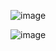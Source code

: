 ![image](https://github.com/user-attachments/assets/35d08688-f9a5-4c86-be91-6aa8e1ff61ee)




![image](https://github.com/user-attachments/assets/88e8e460-1e4e-4bd6-9e99-c285bd0c3862)

